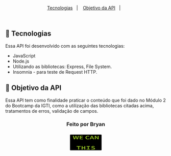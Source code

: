 <p align="center">
  <a href="#-tecnologias">Tecnologias</a>&nbsp;&nbsp;&nbsp;|&nbsp;&nbsp;&nbsp;
  <a href="#-projeto">Objetivo da API</a>&nbsp;&nbsp;&nbsp;|&nbsp;&nbsp;&nbsp;

</p>

<br>

## 🚀 Tecnologias

Essa API foi desenvolvido com as seguintes tecnologias:

- JavaScript
- Node.js
- Utilizando as bibliotecas: Express, File System.
- Insomnia - para teste de Request HTTP.

## 🔖 Objetivo da API

Essa API tem como finalidade praticar o conteúdo que foi dado no Módulo 2 do Bootcamp da IGTI, como a utilização das bibliotecas citadas acima, tratamentos de erros, validação de campos.

<div align="center" top="1rem">

<h3><strong>Feito por Bryan</strong><h3>
<img  src="./img/giphy.gif" width="100px" height="51"/>
</div>
